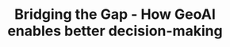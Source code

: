 ---
layout: page
title: Bridging the Gap - How GeoAI enables better decision-making
description: Delve into some of the fundamential concepts for Geospatial AI applications.
img: assets/img/project_preview/project-08.jpg
redirect: https://stories.thinkingmachin.es/bridging-the-gap-with-geoai/
importance: 8
category: machine-learning
---